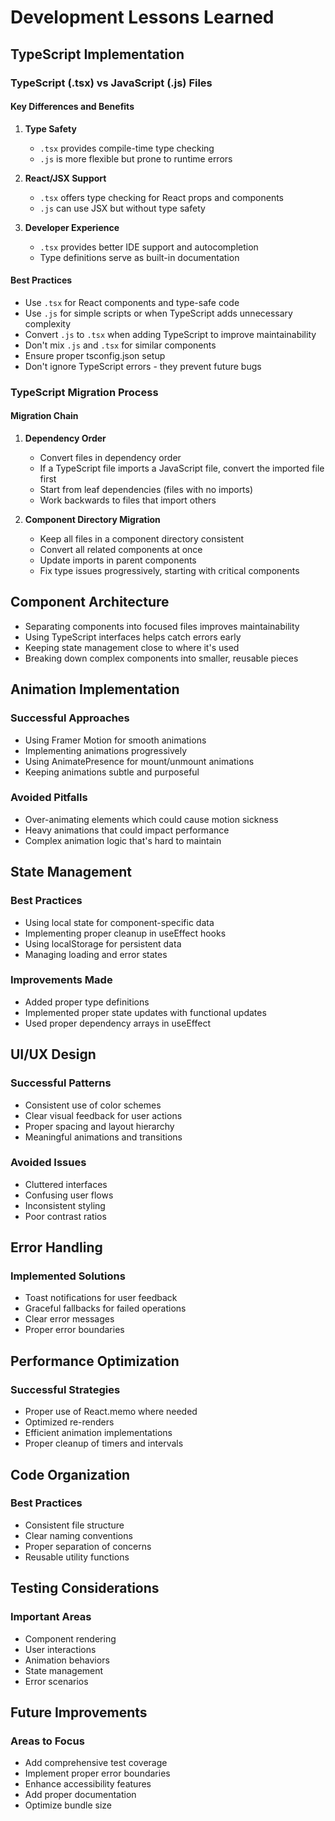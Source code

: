 # Development Lessons Learned

## TypeScript Implementation

### TypeScript (.tsx) vs JavaScript (.js) Files

#### Key Differences and Benefits
1. **Type Safety**
   - `.tsx` provides compile-time type checking
   - `.js` is more flexible but prone to runtime errors
   
2. **React/JSX Support**
   - `.tsx` offers type checking for React props and components
   - `.js` can use JSX but without type safety
   
3. **Developer Experience**
   - `.tsx` provides better IDE support and autocompletion
   - Type definitions serve as built-in documentation

#### Best Practices
- Use `.tsx` for React components and type-safe code
- Use `.js` for simple scripts or when TypeScript adds unnecessary complexity
- Convert `.js` to `.tsx` when adding TypeScript to improve maintainability
- Don't mix `.js` and `.tsx` for similar components
- Ensure proper tsconfig.json setup
- Don't ignore TypeScript errors - they prevent future bugs

### TypeScript Migration Process

#### Migration Chain
1. **Dependency Order**
   - Convert files in dependency order
   - If a TypeScript file imports a JavaScript file, convert the imported file first
   - Start from leaf dependencies (files with no imports)
   - Work backwards to files that import others

2. **Component Directory Migration**
   - Keep all files in a component directory consistent
   - Convert all related components at once
   - Update imports in parent components
   - Fix type issues progressively, starting with critical components

## Component Architecture
- Separating components into focused files improves maintainability
- Using TypeScript interfaces helps catch errors early
- Keeping state management close to where it's used
- Breaking down complex components into smaller, reusable pieces

## Animation Implementation
### Successful Approaches
- Using Framer Motion for smooth animations
- Implementing animations progressively
- Using AnimatePresence for mount/unmount animations
- Keeping animations subtle and purposeful

### Avoided Pitfalls
- Over-animating elements which could cause motion sickness
- Heavy animations that could impact performance
- Complex animation logic that's hard to maintain

## State Management
### Best Practices
- Using local state for component-specific data
- Implementing proper cleanup in useEffect hooks
- Using localStorage for persistent data
- Managing loading and error states

### Improvements Made
- Added proper type definitions
- Implemented proper state updates with functional updates
- Used proper dependency arrays in useEffect

## UI/UX Design
### Successful Patterns
- Consistent use of color schemes
- Clear visual feedback for user actions
- Proper spacing and layout hierarchy
- Meaningful animations and transitions

### Avoided Issues
- Cluttered interfaces
- Confusing user flows
- Inconsistent styling
- Poor contrast ratios

## Error Handling
### Implemented Solutions
- Toast notifications for user feedback
- Graceful fallbacks for failed operations
- Clear error messages
- Proper error boundaries

## Performance Optimization
### Successful Strategies
- Proper use of React.memo where needed
- Optimized re-renders
- Efficient animation implementations
- Proper cleanup of timers and intervals

## Code Organization
### Best Practices
- Consistent file structure
- Clear naming conventions
- Proper separation of concerns
- Reusable utility functions

## Testing Considerations
### Important Areas
- Component rendering
- User interactions
- Animation behaviors
- State management
- Error scenarios

## Future Improvements
### Areas to Focus
- Add comprehensive test coverage
- Implement proper error boundaries
- Enhance accessibility features
- Add proper documentation
- Optimize bundle size 